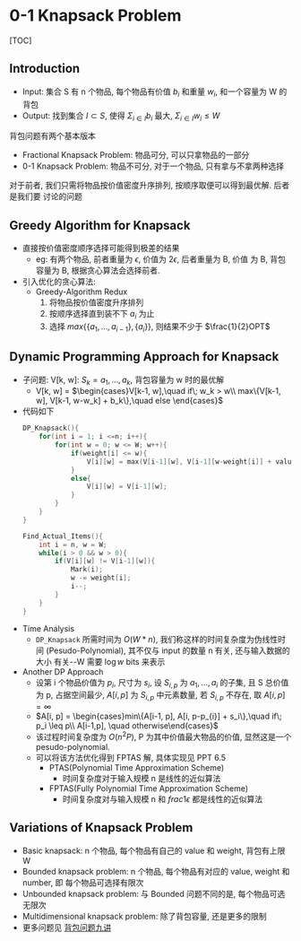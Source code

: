 # 0-1 Knapsack Problem

[TOC]

## Introduction

* Input: 集合 S 有 n 个物品, 每个物品有价值 $b_i$ 和重量 $w_i$, 和一个容量为 W 的背包
* Output: 找到集合 $I \subset S$, 使得 $\Sigma_{i\in I} b_i$ 最大,
$\Sigma_{i\in I}w_i \leq W$

背包问题有两个基本版本
* Fractional Knapsack Problem: 物品可分, 可以只拿物品的一部分
* 0-1 Knapsack Problem: 物品不可分, 对于一个物品, 只有拿与不拿两种选择 

对于前者, 我们只需将物品按价值密度升序排列, 按顺序取便可以得到最优解. 后者是我们要
讨论的问题

## Greedy Algorithm for Knapsack

* 直接按价值密度顺序选择可能得到极差的结果
    * eg: 有两个物品, 前者重量为 $\epsilon$, 价值为 $2\epsilon$, 后者重量为 B, 价值
    为 B, 背包容量为 B, 根据贪心算法会选择前者.
* 引入优化的贪心算法:
    * Greedy-Algorithm Redux
        1. 将物品按价值密度升序排列
        2. 按顺序选择直到装不下 $a_i$ 为止
        3. 选择 $max\{\{a_1, \ldots, a_{i-1}\}, \{a_i\}\}$, 则结果不少于
        $\frac{1}{2}OPT$

## Dynamic Programming Approach for Knapsack

* 子问题: V[k, w]: $S_k = {a_1, \ldots, a_k}$, 背包容量为 w 时的最优解
    * V[k, w] = $\begin{cases}V[k-1, w],\quad if\; w_k > w\\
         max\{V[k-1, w], V[k-1, w-w_k] + b_k\},\quad else \end{cases}$
* 代码如下
    ```C
    DP_Knapsack(){
        for(int i = 1; i <=n; i++){
            for(int w = 0; w <= W; w++){
                if(weight[i] <= w){
                    V[i][w] = max(V[i-1][w], V[i-1][w-weight[i]] + value[i]);
                }
                else{
                    V[i][w] = V[i-1][w];
                }
            }
        }
    }

    Find_Actual_Items(){
        int i = n, w = W;
        while(i > 0 && w > 0){
            if(V[i][w] != V[i-1][w]){
                Mark(i);
                w -= weight[i];
                i--;
            }
        }
    }
    ```
* Time Analysis
    * `DP_Knapsack` 所需时间为 $O(W*n)$, 我们称这样的时间复杂度为伪线性时间
    (Pesudo-Polynomial), 其不仅与 input 的数量 n 有关, 还与输入数据的大小
    有关--W 需要 $\log w$ bits 来表示
* Another DP Approach
    * 设第 i 个物品价值为 $p_i$, 尺寸为 $s_i$, 设 $S_{i,p}$ 为 ${a_1, \ldots, a_i}$
    的子集, 且 S 总价值为 p, 占据空间最少, $A[i,p]$ 为 $S_{i,p}$ 中元素数量, 若 
    $S_{i,p}$ 不存在, 取 $A[i,p] = \infty$
    * $A[i, p] = \begin{cases}min\{A[i-1, p], A[i, p-p_{i}] + s_i\},\quad if\; 
    p_i \leq p\\ A[i-1,p], \quad otherwise\end{cases}$
    * 该过程时间复杂度为 $O(n^2P)$, P 为其中价值最大物品的价值, 显然这是一个
    pesudo-polynomial.
    * 可以将该方法优化得到 FPTAS 解, 具体实现见 PPT 6.5
        * PTAS(Polynomial Time Approximation Scheme)
            * 时间复杂度对于输入规模 n 是线性的近似算法
        * FPTAS(Fully Polynomial Time Approximation Scheme)
            * 时间复杂度对与输入规模 n 和 $frac{1}{\epsilon}$ 都是线性的近似算法

## Variations of Knapsack Problem

* Basic knapsack: n 个物品, 每个物品有自己的 value 和 weight, 背包有上限 W
* Bounded knapsack problem: n 个物品, 每个物品有对应的 value, weight 和 number, 即
    每个物品可选择有限次
* Unbounded knapsack problem: 与 Bounded 问题不同的是, 每个物品可选无限次
* Multidimensional knapsack problem: 除了背包容量, 还是更多的限制
* 更多问题见 [背包问题九讲](https://2024-ustc-algorithm.github.io/slides/%E8%83%8C%E5%8C%85%E4%B9%9D%E8%AE%B2.pdf)